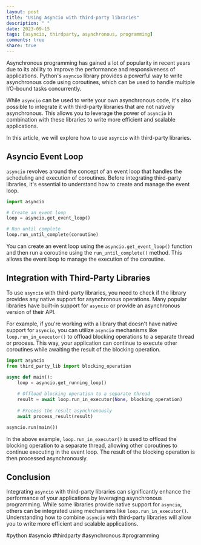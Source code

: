 ```yaml
---
layout: post
title: "Using Asyncio with third-party libraries"
description: " "
date: 2023-09-15
tags: [asyncio, thirdparty, asynchronous, programming]
comments: true
share: true
---
```


Asynchronous programming has gained a lot of popularity in recent years due to its ability to improve the performance and responsiveness of applications. Python's `asyncio` library provides a powerful way to write asynchronous code using coroutines, which can be used to handle multiple I/O-bound tasks concurrently.

While `asyncio` can be used to write your own asynchronous code, it's also possible to integrate it with third-party libraries that are not natively asynchronous. This allows you to leverage the power of `asyncio` in combination with these libraries to write more efficient and scalable applications.

In this article, we will explore how to use `asyncio` with third-party libraries. 

## Asyncio Event Loop

`asyncio` revolves around the concept of an event loop that handles the scheduling and execution of coroutines. Before integrating third-party libraries, it's essential to understand how to create and manage the event loop.

```python
import asyncio

# Create an event loop
loop = asyncio.get_event_loop()

# Run until complete
loop.run_until_complete(coroutine)

```

You can create an event loop using the `asyncio.get_event_loop()` function and then run a coroutine using the `run_until_complete()` method. This allows the event loop to manage the execution of the coroutine.

## Integration with Third-Party Libraries

To use `asyncio` with third-party libraries, you need to check if the library provides any native support for asynchronous operations. Many popular libraries have built-in support for `asyncio` or provide an asynchronous version of their API.

For example, if you're working with a library that doesn't have native support for `asyncio`, you can utilize `asyncio` mechanisms like `loop.run_in_executor()` to offload blocking operations to a separate thread or process. This way, your application can continue to execute other coroutines while awaiting the result of the blocking operation.

```python
import asyncio
from third_party_lib import blocking_operation

async def main():
    loop = asyncio.get_running_loop()
    
    # Offload blocking operation to a separate thread
    result = await loop.run_in_executor(None, blocking_operation)
    
    # Process the result asynchronously
    await process_result(result)

asyncio.run(main())
```

In the above example, `loop.run_in_executor()` is used to offload the blocking operation to a separate thread, allowing other coroutines to continue executing in the event loop. The result of the blocking operation is then processed asynchronously.

## Conclusion

Integrating `asyncio` with third-party libraries can significantly enhance the performance of your applications by leveraging asynchronous programming. While some libraries provide native support for `asyncio`, others can be integrated using mechanisms like `loop.run_in_executor()`. Understanding how to combine `asyncio` with third-party libraries will allow you to write more efficient and scalable applications.

#python #asyncio #thirdparty #asynchronous #programming